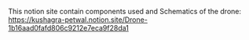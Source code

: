 This notion site contain components used and Schematics of the drone:
https://kushagra-petwal.notion.site/Drone-1b16aad0fafd806c9212e7eca9f28da1

